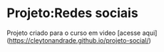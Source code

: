 # Projeto:Redes sociais

Projeto criado para o curso em video [acesse aqui] (https://cleytonandrade.github.io/projeto-social/)